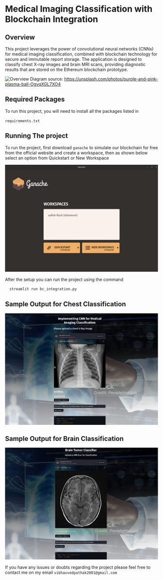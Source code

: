 # Medical Imaging Classification with Blockchain Integration

## Overview

This project leverages the power of convolutional neural networks (CNNs) for medical imaging classification, combined with blockchain technology for secure and immutable report storage. The application is designed to classify chest X-ray images and brain MRI scans, providing diagnostic results that are stored on the Ethereum blockchain prototype.

![Overview Diagram](readme_images/hal-gatewood-OgvqXGL7XO4-unsplash.jpg)
source: https://unsplash.com/photos/purple-and-pink-plasma-ball-OgvqXGL7XO4

## Required Packages

To run this project, you will need to install all the packages listed in 

`requirements.txt`

## Running The project

To run the project, first download `ganache` to simulate our blockchain for free from the official website and create a workspace, then as shown below select an option from Quickstart or New Workspace

![Ganache_1](readme_images/ganache.png)

After the setup you can run the project using the command
```bash
  streamlit run bc_integration.py
```
## Sample Output for Chest Classification

![Chest_Op](readme_images/chest.png)

## Sample Output for Brain Classification

![Brain_Op](readme_images/Brain.png)

If you have any issues or doubts regarding the project please feel free to contact me on my email `vibhavvedpathak2001@gmail.com`


